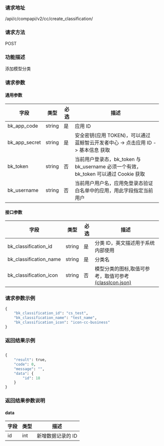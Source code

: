 
### 请求地址

/api/c/compapi/v2/cc/create_classification/



### 请求方法

POST


### 功能描述

添加模型分类

### 请求参数


#### 通用参数

| 字段 | 类型 | 必选 |  描述 |
|-----------|------------|--------|------------|
| bk_app_code  |  string    | 是 | 应用 ID     |
| bk_app_secret|  string    | 是 | 安全密钥(应用 TOKEN)，可以通过 蓝鲸智云开发者中心 -&gt; 点击应用 ID -&gt; 基本信息 获取 |
| bk_token     |  string    | 否 | 当前用户登录态，bk_token 与 bk_username 必须一个有效，bk_token 可以通过 Cookie 获取 |
| bk_username  |  string    | 否 | 当前用户用户名，应用免登录态验证白名单中的应用，用此字段指定当前用户 |

#### 接口参数

| 字段                       |  类型      | 必选   |  描述                                      |
|----------------------------|------------|--------|--------------------------------------------|
| bk_classification_id       | string     | 是     | 分类 ID，英文描述用于系统内部使用           |
| bk_classification_name     | string     | 是     | 分类名     |
| bk_classification_icon     | string     | 否     | 模型分类的图标,取值可参考，取值可参考[(classIcon.json)](resource_define/classIcon.json)|



### 请求参数示例

```python
{
    "bk_classification_id": "cs_test",
    "bk_classification_name": "test_name",
    "bk_classification_icon": "icon-cc-business"
}
```

### 返回结果示例

```python

{
    "result": true,
    "code": 0,
    "message": "",
    "data": {
        "id": 18
    }
}
```

### 返回结果参数说明

#### data

| 字段       | 类型      | 描述                |
|----------- |-----------|--------------------|
| id         | int       | 新增数据记录的 ID   |